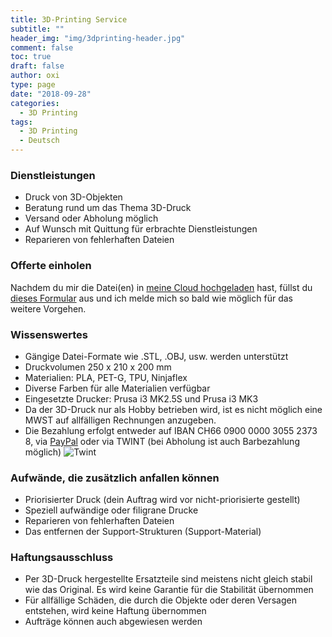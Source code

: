 ```yaml
---
title: 3D-Printing Service
subtitle: ""
header_img: "img/3dprinting-header.jpg"
comment: false
toc: true
draft: false
author: oxi
type: page
date: "2018-09-28"
categories:
  - 3D Printing
tags:
  - 3D Printing
  - Deutsch
---
```

### Dienstleistungen

* Druck von 3D-Objekten
* Beratung rund um das Thema 3D-Druck
* Versand oder Abholung möglich
* Auf Wunsch mit Quittung für erbrachte Dienstleistungen
* Reparieren von fehlerhaften Dateien

### Offerte einholen

Nachdem du mir die Datei(en) in <a href="https://cloud.oxi.ch/s/q5s8MHZzkG9BBGA" target="_blank" rel="noopener noreferrer">meine Cloud hochgeladen</a> hast, füllst du <a href="https://goo.gl/forms/pnWwu950wZgCPqI83" target="_blank" rel="noopener noreferrer">dieses Formular</a> aus und ich melde mich so bald wie möglich für das weitere Vorgehen.

### Wissenswertes

* Gängige Datei-Formate wie .STL, .OBJ, usw. werden unterstützt
* Druckvolumen 250 x 210 x 200 mm
* Materialien: PLA, PET-G, TPU, Ninjaflex
* Diverse Farben für alle Materialien verfügbar
* Eingesetzte Drucker: Prusa i3 MK2.5S und Prusa i3 MK3
* Da der 3D-Druck nur als Hobby betrieben wird, ist es nicht möglich eine MWST auf allfälligen Rechnungen anzugeben.&nbsp;
* Die Bezahlung erfolgt entweder auf IBAN CH66 0900 0000 3055 2373 8, via <a href="https://www.paypal.me/MarcUrben" target="_blank" rel="noopener noreferrer">PayPal</a> oder via TWINT (bei Abholung ist auch Barbezahlung möglich)
  ![Twint](/img/twint-150px.png)

### Aufwände, die zusätzlich anfallen können

* Priorisierter Druck&nbsp;(dein Auftrag wird vor nicht-priorisierte gestellt)
* Speziell aufwändige oder filigrane Drucke
* Reparieren von fehlerhaften Dateien
* Das entfernen der Support-Strukturen (Support-Material)

### Haftungsausschluss

* Per 3D-Druck hergestellte Ersatzteile sind meistens nicht gleich stabil wie das Original. Es wird keine Garantie für die Stabilität übernommen
* Für allfällige Schäden, die durch die Objekte oder deren Versagen entstehen, wird keine Haftung übernommen
* Aufträge können auch abgewiesen werden
